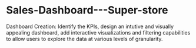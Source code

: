 # Sales-Dashboard---Super-store
Dashboard Creation: Identify the KPIs, design an intutive and visually appealing dashboard, add interactive visualizations and filtering capabilities to allow users to explore the data at various levels of granularity. 
